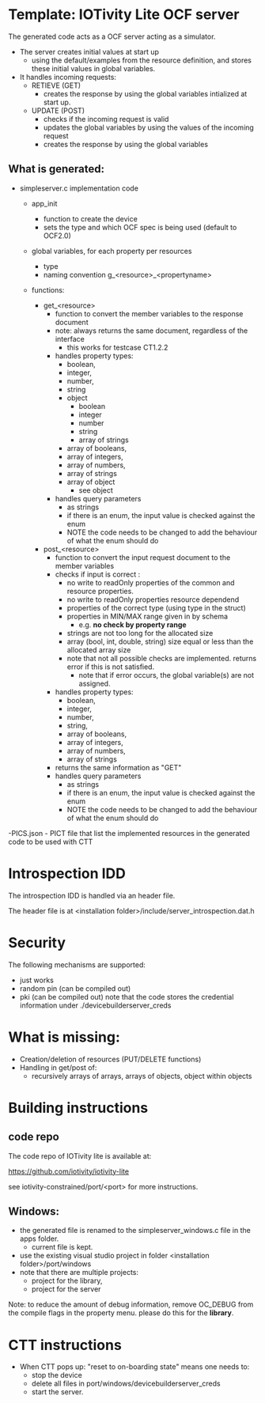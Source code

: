 # Template: IOTivity Lite OCF server

The generated code acts as a OCF server acting as a simulator.
- The server creates initial values at start up 
  - using the default/examples from the resource definition, and stores these initial values in global variables.
- It handles incoming requests:
    - RETIEVE (GET)
        - creates the response by using the global variables intialized at start up.
    - UPDATE (POST)
        - checks if the incoming request is valid 
        - updates the global variables by using the values of the incoming request
        - creates the response by using the global variables
        
## What is generated:
- simpleserver.c implementation code
    - app_init
        - function to create the device
        - sets the type and which OCF spec is being used (default to OCF2.0)
    - global variables, for each property per resources
        - type 
        - naming convention g_&lt;resource&gt;_&lt;propertyname&gt;
        
    - functions:
        - get_&lt;resource&gt; 
            - function to convert the  member variables to the response document
            - note: always returns the same document, regardless of the interface
                - this works for testcase CT1.2.2
            - handles property types: 
                - boolean, 
                - integer,
                - number, 
                - string
                - object
                    - boolean
                    - integer
                    - number
                    - string
                    - array of strings
                - array of booleans,
                - array of integers,
                - array of numbers,
                - array of strings
                - array of object
                    - see object
            - handles query parameters
                - as strings
                - if there is an enum, the input value is checked against the enum
                - NOTE the code needs to be changed to add the behaviour of what the enum should do
        - post_&lt;resource&gt;
            - function to convert the input request document to the member variables
            - checks if input is correct :
                - no write to readOnly properties of the common and resource properties.
                - no write to readOnly properties resource dependend
                - properties of the correct type (using type in the struct)
                - properties in MIN/MAX range given in by schema 
                    - e.g. __no check by property range__
                - strings are not too long for the allocated size
                - array (bool, int, double, string) size equal or less than the allocated array size
                - note that not all possible checks are implemented.
               returns error if this is not satisfied.
                    - note that if error occurs, the global variable(s) are not assigned.
            - handles property types: 
                - boolean, 
                - integer,
                - number, 
                - string,
                - array of booleans,
                - array of integers,
                - array of numbers,
                - array of strings
            - returns the same information as "GET"
            - handles query parameters
                - as strings
                - if there is an enum, the input value is checked against the enum
                - NOTE the code needs to be changed to add the behaviour of what the enum should do
                
                
-PICS.json
    - PICT file that list the implemented resources in the generated code
      to be used with CTT
      
         
# Introspection IDD
The introspection IDD is handled via an header file.

The header file is at &lt;installation folder&gt;/include/server_introspection.dat.h

# Security
The following mechanisms are supported:
- just works
- random pin (can be compiled out)
- pki (can be compiled out)
note that the code stores the credential information under ./devicebuilderserver_creds

# What is missing:
- Creation/deletion of resources (PUT/DELETE functions)
- Handling in get/post of:
    - recursively arrays of arrays, arrays of objects, object within objects

    
# Building instructions
## code repo
The code repo of IOTivity lite is available at:

https://github.com/iotivity/iotivity-lite 

see iotivity-constrained/port/&lt;port&gt; for more instructions.

## Windows:
- the generated file is renamed to the simpleserver_windows.c file in the apps folder.
    - current file is kept.
- use the existing visual studio project in folder &lt;installation folder&gt;/port/windows
- note that there are multiple projects: 
    - project for the library,
    - project for the server 

Note: to reduce the amount of debug information, remove OC_DEBUG from the compile flags in the property menu.
      please do this for the __library__.
    
# CTT instructions
- When CTT pops up: "reset to on-boarding state" means one needs to:
  - stop the device
  - delete all files in port/windows/devicebuilderserver_creds  
  - start the server.
    



